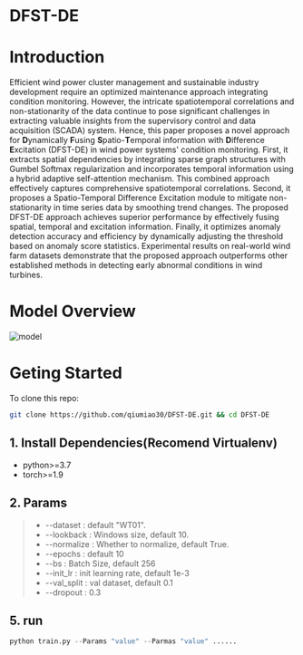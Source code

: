 # DFST-DE
# Introduction
Efficient wind power cluster management and sustainable industry development require an optimized maintenance approach integrating condition monitoring. However, the intricate spatiotemporal correlations and non-stationarity of the data continue to pose significant challenges in extracting valuable insights from the supervisory control and data acquisition (SCADA) system. Hence, this paper proposes a novel approach for **D**ynamically **F**using **S**patio-**T**emporal information with **D**ifference **E**xcitation (DFST-DE) in wind power systems' condition monitoring. First, it extracts spatial dependencies by integrating sparse graph structures with Gumbel Softmax regularization and incorporates temporal information using a hybrid adaptive self-attention mechanism. This combined approach effectively captures comprehensive spatiotemporal correlations. Second, it proposes a Spatio-Temporal Difference Excitation module to mitigate non-stationarity in time series data by smoothing trend changes. The proposed DFST-DE approach achieves superior performance by effectively fusing spatial, temporal and excitation information. Finally, it optimizes anomaly detection accuracy and efficiency by dynamically adjusting the threshold based on anomaly score statistics. Experimental results on real-world wind farm datasets demonstrate that the proposed approach outperforms other established methods in detecting early abnormal conditions in wind turbines.


# Model Overview

![model]([https://github.com/qiumiao30/SLMR/blob/master/image/model.png](https://github.com/qiumiao30/DFST-DE/blob/master/newhasa.pdf))

# Geting Started
To clone this repo:
```bash
git clone https://github.com/qiumiao30/DFST-DE.git && cd DFST-DE
```


## 1. Install Dependencies(Recomend Virtualenv)

- python>=3.7
- torch>=1.9


## 2. Params

> - --dataset :  default "WT01".
> - --lookback : Windows size, default 10.
> - --normalize : Whether to normalize, default True.
> - --epochs : default 10
> - --bs : Batch Size, default 256
> - --init_lr : init learning rate, default 1e-3
> - --val_split : val dataset, default 0.1
> - --dropout : 0.3

## 5. run

```python
python train.py --Params "value" --Parmas "value" ......
```

